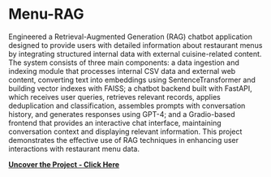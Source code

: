#  Menu-RAG

Engineered a Retrieval-Augmented Generation (RAG) chatbot application designed to provide users with detailed information about restaurant menus by integrating structured internal data with external cuisine-related content. The system consists of three main components: a data ingestion and indexing module that processes internal CSV data and external web content, converting text into embeddings using SentenceTransformer and building vector indexes with FAISS; a chatbot backend built with FastAPI, which receives user queries, retrieves relevant records, applies deduplication and classification, assembles prompts with conversation history, and generates responses using GPT-4; and a Gradio-based frontend that provides an interactive chat interface, maintaining conversation context and displaying relevant information. This project demonstrates the effective use of RAG techniques in enhancing user interactions with restaurant menu data.
<br>

**[<i class="fa-solid fa-up-right-from-square"></i> Uncover the Project - Click Here](https://github.com/simarmehta/RAG-MenuData)**
